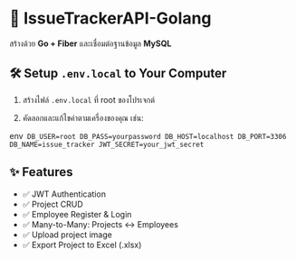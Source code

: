 # 🐛 IssueTrackerAPI-Golang

สร้างด้วย **Go + Fiber** และเชื่อมต่อฐานข้อมูล **MySQL**

## 🛠️ Setup `.env.local` to Your Computer

1. สร้างไฟล์ `.env.local` ที่ root ของโปรเจกต์

2. คัดลอกและแก้ไขค่าตามเครื่องของคุณ เช่น:

env`
DB_USER=root
DB_PASS=yourpassword
DB_HOST=localhost
DB_PORT=3306
DB_NAME=issue_tracker
JWT_SECRET=your_jwt_secret`


## ✨ Features

- ✅ JWT Authentication
- ✅ Project CRUD
- ✅ Employee Register & Login
- ✅ Many-to-Many: Projects ↔ Employees
- ✅ Upload project image
- ✅ Export Project to Excel (.xlsx)
